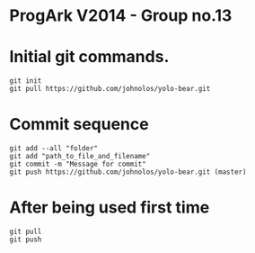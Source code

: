 ProgArk V2014 - Group no.13
=========

# Initial git commands.
```
git init
git pull https://github.com/johnolos/yolo-bear.git
```

# Commit sequence
```
git add --all "folder"
git add "path_to_file_and_filename"
git commit -m "Message for commit"
git push https://github.com/johnolos/yolo-bear.git (master)
```
# After being used first time
```
git pull
git push
```

